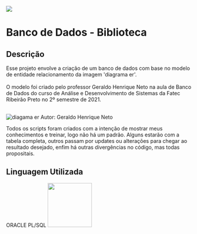 ![](http://img.shields.io/static/v1?label=STATUS&message=FINISHED&color=GREEN&style=for-the-badge)
# Banco de Dados - Biblioteca

<h2>Descrição</h2>
Esse projeto envolve a criação de um banco de dados com base no modelo de entidade relacionamento da imagem 'diagrama er'. <br><br>
O modelo foi criado pelo professor Geraldo Henrique Neto na aula de Banco de Dados do curso de Análise e Desenvolvimento de Sistemas da Fatec Ribeirão Preto no 2º semestre de 2021. <br><br>

![diagama er](https://user-images.githubusercontent.com/66854577/144721941-a7836891-8652-438e-867b-c872f21432e7.png)
Autor: Geraldo Henrique Neto <br>

Todos os scripts foram criados com a intenção de mostrar meus conhecimentos e treinar, logo não há um padrão. Alguns estarão com a tabela completa, outros passam por updates ou alterações para chegar ao resultado desejado, enfim há outras divergências no código, mas todas propositais.

<h2>Linguagem Utilizada</h2>
ORACLE PL/SQL
<img src="https://cdn.jsdelivr.net/gh/devicons/devicon/icons/oracle/oracle-original.svg" heigth=120 width=120 />
